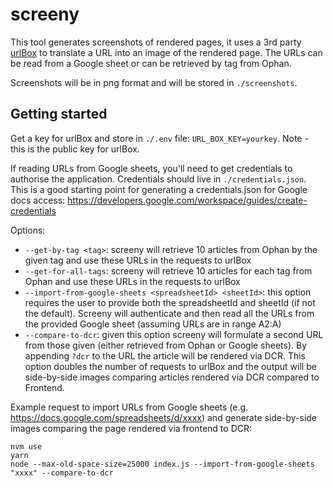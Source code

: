 # screeny

This tool generates screenshots of rendered pages, it uses a 3rd party [urlBox](https://urlbox.io/) to translate a URL into an image of the rendered page. The URLs can be read from a Google sheet or can be retrieved by tag from Ophan.

Screenshots will be in png format and will be stored in `./screenshots`.

## Getting started
Get a key for urlBox and store in `./.env` file: `URL_BOX_KEY=yourkey`. Note - this is the public key for urlBox.

If reading URLs from Google sheets, you'll need to get credentials to authorise the application. Credentials should live in `./credentials.json`. This is a good starting point for generating a credentials.json for Google docs access: https://developers.google.com/workspace/guides/create-credentials

Options:
- `--get-by-tag <tag>`: screeny will retrieve 10 articles from Ophan by the given tag and use these URLs in the requests to urlBox
- `--get-for-all-tags`: screeny will retrieve 10 articles for each tag from Ophan and use these URLs in the requests to urlBox
- `--import-from-google-sheets <spreadsheetId> <sheetId>`: this option requires the user to provide both the spreadsheetId and sheetId (if not the default). Screeny will authenticate and then read all the URLs from the provided Google sheet (assuming URLs are in range A2:A)
- `--compare-to-dcr`: given this option screeny will formulate a second URL from those given (either retrieved from Ophan or Google sheets). By appending `?dcr` to the URL the article will be rendered via DCR. This option doubles the number of requests to urlBox and the output will be side-by-side images comparing articles rendered via DCR compared to Frontend.

Example request to import URLs from Google sheets (e.g. https://docs.google.com/spreadsheets/d/xxxx) and generate side-by-side images comparing the page rendered via frontend to DCR:

```
nvm use
yarn
node --max-old-space-size=25000 index.js --import-from-google-sheets "xxxx" --compare-to-dcr
```

